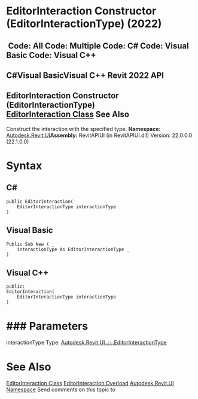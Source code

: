 # EditorInteraction Constructor (EditorInteractionType) (2022)

﻿
 Code: All Code: Multiple Code: C# Code: Visual Basic Code: Visual C++   
---  
C#Visual BasicVisual C++
Revit 2022 API  
---  
EditorInteraction Constructor (EditorInteractionType)  
[EditorInteraction Class](30334b20-a279-d24f-dc43-f4b96184251d.md "EditorInteraction Class") See Also  
---  
Construct the interaction with the specified type. 
**Namespace:** [Autodesk.Revit.UI](e86fd90a-8957-02a6-da7f-ced248966e3e.md "Autodesk.Revit.UI Namespace")**Assembly:** RevitAPIUI (in RevitAPIUI.dll) Version: 22.0.0.0 (22.1.0.0)
# Syntax
C#  
---  
```text
public EditorInteraction(
	EditorInteractionType interactionType
)
```
  
Visual Basic  
---  
```text
Public Sub New ( _
	interactionType As EditorInteractionType _
)
```
  
Visual C++  
---  
```text
public:
EditorInteraction(
	EditorInteractionType interactionType
)
```
  
# ### Parameters
interactionType
    Type: [Autodesk.Revit.UI..::..EditorInteractionType](5dba951f-9d86-4205-a829-be4df4ad200d.md "EditorInteractionType Enumeration")
# See Also
[EditorInteraction Class](30334b20-a279-d24f-dc43-f4b96184251d.md "EditorInteraction Class")
[EditorInteraction Overload](7866ca0a-053e-72e0-2890-b3474dff4c43.md "EditorInteraction Constructor")
[Autodesk.Revit.UI Namespace](e86fd90a-8957-02a6-da7f-ced248966e3e.md "Autodesk.Revit.UI Namespace")
Send comments on this topic to 